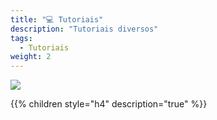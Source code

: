 ```yaml
---
title: "💻 Tutoriais"
description: "Tutoriais diversos"
tags:
  - Tutoriais
weight: 2
---
```


![](/images/undraw_teaching_f1cm.svg?width=400)

{{% children style="h4" description="true" %}}
